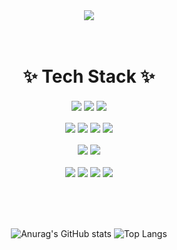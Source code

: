 <div align="center">

  <img src="https://capsule-render.vercel.app/api?type=waving&color=auto&height=250&section=header&text=choding0729`s&fontSize=50">

</div>

<br>
<br>

<div align="center">
  
# ✨ Tech Stack ✨
<img src="https://img.shields.io/badge/Python-3776AB?style=for-the-badge&logo=Python&logoColor=white" align='center'/>
<img src="https://img.shields.io/badge/Django-9999FF?style=for-the-badge&logo=Django&logoColor=white" align='center'/>
<img src="https://img.shields.io/badge/Django_REST_framework-FF5A00?style=for-the-badge&logo=Django&logoColor=white" align='center'/>
</br>
</br>
<img src="https://img.shields.io/badge/Xampp-FB7A24?style=for-the-badge&logo=Xampp&logoColor=white" align='center'/>
<img src="https://img.shields.io/badge/Apache-D33C43?style=for-the-badge&logo=Apache&logoColor=white" align='center'/>
<img src="https://img.shields.io/badge/Php-3776AB?style=for-the-badge&logo=Php&logoColor=white" align='center'/>
<img src="https://img.shields.io/badge/Laravel-5F259F?style=for-the-badge&logo=Laravel&logoColor=white" align='center'/>
</br>
</br>
<img src="https://img.shields.io/badge/SQLite-F02E65?style=for-the-badge&logo=SQLite&logoColor=white" align='center'/>
<img src="https://img.shields.io/badge/MySQL-68BC71?style=for-the-badge&logo=MySQL&logoColor=white" align='center'/>
</br>
</br>
<img src="https://img.shields.io/badge/Git-F05032?style=for-the-badge&logo=Git&logoColor=white" align="center">
<img src="https://img.shields.io/badge/GitHub-181717?style=for-the-badge&logo=GitHub&logoColor=white" align='center'>
<img src="https://img.shields.io/badge/Slack-FF9E0F?style=for-the-badge&logo=Slack&logoColor=white" align='center'>
<img src="https://img.shields.io/badge/Notion-A100FF?style=for-the-badge&logo=Notion&logoColor=white" align='center'>

<br>
<br>
<br>
<br>
<br>

![Anurag's GitHub stats](https://github-readme-stats.vercel.app/api?username=Choding0729&show_icons=true&theme=transparent)
![Top Langs](https://github-readme-stats.vercel.app/api/top-langs/?username=Choding0729&layout=compact&theme=transparent)

</div>
